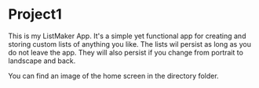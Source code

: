 # Project1

This is my ListMaker App. It's a simple yet functional app for creating and storing custom lists of anything you like. The lists wil persist as long as you do not leave the app. They will also persist if you change from portrait to landscape and back. 

You can find an image of the home screen in the directory folder.

